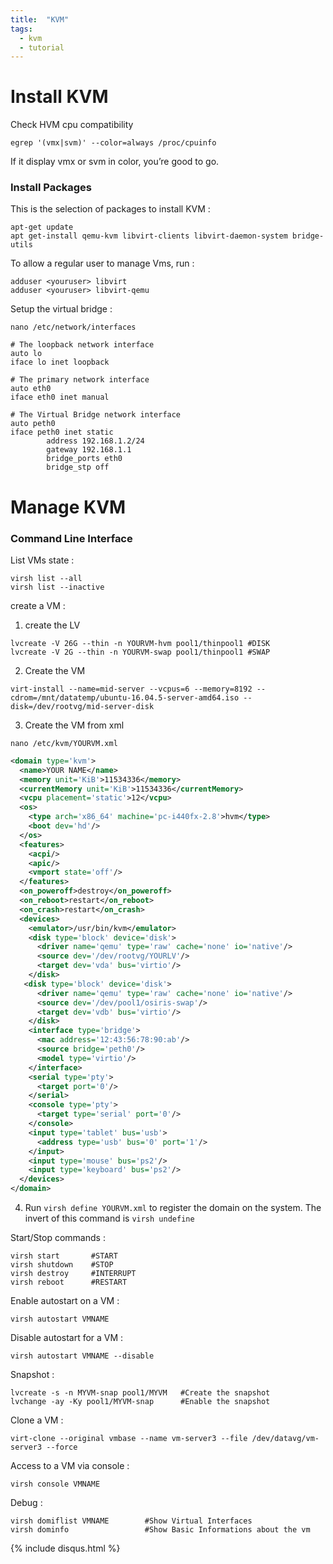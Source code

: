 ```yaml
---
title:  "KVM"
tags:
  - kvm
  - tutorial
---
```

# Install KVM
Check HVM cpu compatibility

```shell
egrep '(vmx|svm)' --color=always /proc/cpuinfo
```
If it display vmx or svm in color, you’re good to go.

### Install Packages

This is the selection of packages to install KVM :

```shell
apt-get update
apt get-install qemu-kvm libvirt-clients libvirt-daemon-system bridge-utils
```

To allow a regular user to manage Vms, run :

```shell
adduser <youruser> libvirt
adduser <youruser> libvirt-qemu
```
Setup the virtual bridge :

```shell
nano /etc/network/interfaces
```

```shell
# The loopback network interface
auto lo
iface lo inet loopback

# The primary network interface
auto eth0
iface eth0 inet manual

# The Virtual Bridge network interface
auto peth0
iface peth0 inet static
        address 192.168.1.2/24
        gateway 192.168.1.1
        bridge_ports eth0
        bridge_stp off
```

# Manage KVM

### Command Line Interface

List VMs state :

```shell
virsh list --all
virsh list --inactive
```

create a VM :

1) create the LV

```shell
lvcreate -V 26G --thin -n YOURVM-hvm pool1/thinpool1 #DISK
lvcreate -V 2G --thin -n YOURVM-swap pool1/thinpool1 #SWAP
```
2) Create the VM
```shell
virt-install --name=mid-server --vcpus=6 --memory=8192 --cdrom=/mnt/datatemp/ubuntu-16.04.5-server-amd64.iso --disk=/dev/rootvg/mid-server-disk
```

3) Create the VM from xml

```shell
nano /etc/kvm/YOURVM.xml
```

```xml
<domain type='kvm'>
  <name>YOUR NAME</name>
  <memory unit='KiB'>11534336</memory>
  <currentMemory unit='KiB'>11534336</currentMemory>
  <vcpu placement='static'>12</vcpu>
  <os>
    <type arch='x86_64' machine='pc-i440fx-2.8'>hvm</type>
    <boot dev='hd'/>
  </os>
  <features>
    <acpi/>
    <apic/>
    <vmport state='off'/>
  </features>
  <on_poweroff>destroy</on_poweroff>
  <on_reboot>restart</on_reboot>
  <on_crash>restart</on_crash>
  <devices>
    <emulator>/usr/bin/kvm</emulator>
    <disk type='block' device='disk'>
      <driver name='qemu' type='raw' cache='none' io='native'/>
      <source dev='/dev/rootvg/YOURLV'/>
      <target dev='vda' bus='virtio'/>
    </disk>
   <disk type='block' device='disk'>
      <driver name='qemu' type='raw' cache='none' io='native'/>
      <source dev='/dev/pool1/osiris-swap'/>
      <target dev='vdb' bus='virtio'/>
    </disk>
    <interface type='bridge'>
      <mac address='12:43:56:78:90:ab'/>
      <source bridge='peth0'/>
      <model type='virtio'/>
    </interface>
    <serial type='pty'>
      <target port='0'/>
    </serial>
    <console type='pty'>
      <target type='serial' port='0'/>
    </console>
    <input type='tablet' bus='usb'>
      <address type='usb' bus='0' port='1'/>
    </input>
    <input type='mouse' bus='ps2'/>
    <input type='keyboard' bus='ps2'/>
  </devices>
</domain>
```

4) Run `virsh define YOURVM.xml` to register the domain on the system.
The invert of this command is `virsh undefine`

Start/Stop commands :

```shell
virsh start       #START
virsh shutdown    #STOP
virsh destroy     #INTERRUPT
virsh reboot      #RESTART
```

Enable autostart on a VM :

```shell
virsh autostart VMNAME
```

Disable autostart for a VM :

```shell
virsh autostart VMNAME --disable
```

Snapshot :

```shell
lvcreate -s -n MYVM-snap pool1/MYVM   #Create the snapshot
lvchange -ay -Ky pool1/MYVM-snap      #Enable the snapshot
```

Clone a VM :
```shell
virt-clone --original vmbase --name vm-server3 --file /dev/datavg/vm-server3 --force
```

Access to a VM via console :

```shell
virsh console VMNAME
```

Debug :

```shell
virsh domiflist VMNAME        #Show Virtual Interfaces
virsh dominfo                 #Show Basic Informations about the vm
```
{% include disqus.html %}